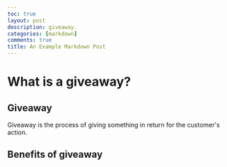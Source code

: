 ```yaml
---
toc: true
layout: post
description: giveaway.
categories: [markdown]
comments: true
title: An Example Markdown Post
---
```

# What is a giveaway?

## Giveaway
Giveaway is the process of giving something in return for the customer's action. 

## Benefits of giveaway


